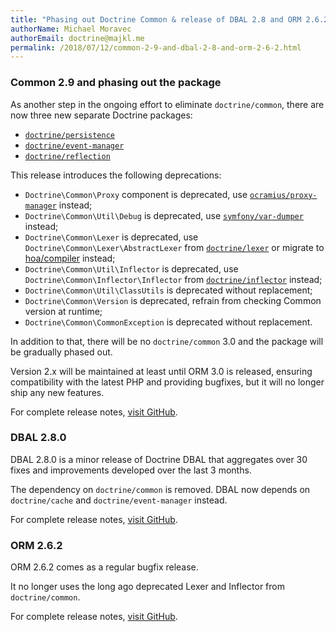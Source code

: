 ```yaml
---
title: "Phasing out Doctrine Common & release of DBAL 2.8 and ORM 2.6.2"
authorName: Michael Moravec
authorEmail: doctrine@majkl.me
permalink: /2018/07/12/common-2-9-and-dbal-2-8-and-orm-2-6-2.html
---
```


### Common 2.9 and phasing out the package

As another step in the ongoing effort to eliminate `doctrine/common`,
there are now three new separate Doctrine packages:

 * [`doctrine/persistence`](https://github.com/doctrine/persistence)
 * [`doctrine/event-manager`](https://github.com/doctrine/event-manager)
 * [`doctrine/reflection`](https://github.com/doctrine/reflection)

This release introduces the following deprecations:

 * `Doctrine\Common\Proxy` component is deprecated, use
   [`ocramius/proxy-manager`](https://github.com/ocramius/ProxyManager) instead;
 * `Doctrine\Common\Util\Debug` is deprecated, use
   [`symfony/var-dumper`](https://github.com/symfony/var-dumper) instead;
 * `Doctrine\Common\Lexer` is deprecated, use `Doctrine\Common\Lexer\AbstractLexer`
   from [`doctrine/lexer`](https://github.com/doctrine/lexer) or migrate to
   [hoa/compiler](https://github.com/hoaproject/Compiler) instead;
 * `Doctrine\Common\Util\Inflector` is deprecated, use `Doctrine\Common\Inflector\Inflector`
   from [`doctrine/inflector`](https://github.com/doctrine/inflector) instead;
 * `Doctrine\Common\Util\ClassUtils` is deprecated without replacement;
 * `Doctrine\Common\Version` is deprecated, refrain from checking Common version at runtime;
 * `Doctrine\Common\CommonException` is deprecated without replacement.

In addition to that, there will be no `doctrine/common` 3.0 and the package
will be gradually phased out.

Version 2.x will be maintained at least until ORM 3.0 is released, ensuring
compatibility with the latest PHP and providing bugfixes, but it will
no longer ship any new features.

For complete release notes,
[visit GitHub](https://github.com/doctrine/common/releases/tag/v2.9.0).

### DBAL 2.8.0

DBAL 2.8.0 is a minor release of Doctrine DBAL that aggregates over
30 fixes and improvements developed over the last 3 months.

The dependency on `doctrine/common` is removed. DBAL now
depends on `doctrine/cache` and `doctrine/event-manager` instead.

For complete release notes,
[visit GitHub](https://github.com/doctrine/dbal/releases/tag/v2.8.0).

### ORM 2.6.2

ORM 2.6.2 comes as a regular bugfix release.

It no longer uses the long ago deprecated Lexer and Inflector from `doctrine/common`.

For complete release notes,
[visit GitHub](https://github.com/doctrine/orm/releases/tag/v2.6.2).
